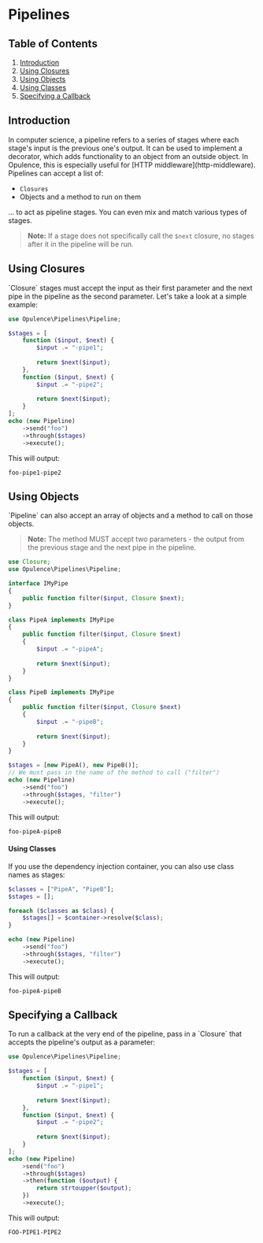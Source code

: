 # Pipelines

## Table of Contents
1. [Introduction](#introduction)
2. [Using Closures](#using-closures)
3. [Using Objects](#using-objects)
  1. [Using Classes](#using-classes)
4. [Specifying a Callback](#specifying-a-callback)

<h2 id="introduction">Introduction</h2>
In computer science, a pipeline refers to a series of stages where each stage's input is the previous one's output.  It can be used to implement a decorator, which adds functionality to an object from an outside object.  In Opulence, this is especially useful for [HTTP middleware](http-middleware).  Pipelines can accept a list of:
 
* `Closures`
* Objects and a method to run on them

... to act as pipeline stages.  You can even mix and match various types of stages.

> **Note:** If a stage does not specifically call the `$next` closure, no stages after it in the pipeline will be run.
  
<h2 id="using-closures">Using Closures</h2>
`Closure` stages must accept the input as their first parameter and the next pipe in the pipeline as the second parameter.  Let's take a look at a simple example:

```php
use Opulence\Pipelines\Pipeline;

$stages = [
    function ($input, $next) {
        $input .= "-pipe1";
        
        return $next($input);
    },
    function ($input, $next) {
        $input .= "-pipe2";
        
        return $next($input);
    }
];
echo (new Pipeline)
    ->send("foo")
    ->through($stages)
    ->execute();
```

This will output:

```
foo-pipe1-pipe2
```

<h2 id="using-objects">Using Objects</h2>
`Pipeline` can also accept an array of objects and a method to call on those objects.

> **Note:** The method MUST accept two parameters - the output from the previous stage and the next pipe in the pipeline.

```php
use Closure;
use Opulence\Pipelines\Pipeline;

interface IMyPipe
{
    public function filter($input, Closure $next);
}

class PipeA implements IMyPipe
{
    public function filter($input, Closure $next)
    {
        $input .= "-pipeA";
        
        return $next($input);
    }
}

class PipeB implements IMyPipe
{
    public function filter($input, Closure $next)
    {
        $input .= "-pipeB";
        
        return $next($input);
    }
}

$stages = [new PipeA(), new PipeB()];
// We must pass in the name of the method to call ("filter")
echo (new Pipeline)
    ->send("foo")
    ->through($stages, "filter")
    ->execute();
```

This will output:

```
foo-pipeA-pipeB
```

<h4 id="using-classes">Using Classes</h4>
If you use the dependency injection container, you can also use class names as stages:
 
```php
$classes = ["PipeA", "PipeB"];
$stages = [];

foreach ($classes as $class) {
    $stages[] = $container->resolve($class);
}

echo (new Pipeline)
    ->send("foo")
    ->through($stages, "filter")
    ->execute();
```

This will output:

```
foo-pipeA-pipeB
```

<h2 id="specifying-a-callback">Specifying a Callback</h2>
To run a callback at the very end of the pipeline, pass in a `Closure` that accepts the pipeline's output as a parameter:

```php
use Opulence\Pipelines\Pipeline;

$stages = [
    function ($input, $next) {
        $input .= "-pipe1";
        
        return $next($input);
    },
    function ($input, $next) {
        $input .= "-pipe2";
        
        return $next($input);
    }
];
echo (new Pipeline)
    >send("foo")
    ->through($stages)
    ->then(function ($output) {
        return strtoupper($output);
    })
    ->execute();
```

This will output:

```
FOO-PIPE1-PIPE2
```